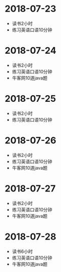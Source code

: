 # 2018-07-23
* 读书2小时
* 练习英语口语10分钟

# 2018-07-24
* 读书2小时
* 练习英语口语10分钟
* 牛客网10道java题

# 2018-07-25
* 读书2小时
* 练习英语口语10分钟

# 2018-07-26
* 读书2小时
* 练习英语口语10分钟
* 牛客网10道java题

# 2018-07-27
* 读书2小时
* 练习英语口语10分钟
* 牛客网10道java题

# 2018-07-28
* 读书6小时
* 练习英语口语10分钟
* 牛客网10道java题
